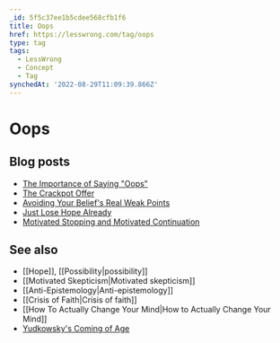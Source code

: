 ```yaml
---
_id: 5f5c37ee1b5cdee568cfb1f6
title: Oops
href: https://lesswrong.com/tag/oops
type: tag
tags:
  - LessWrong
  - Concept
  - Tag
synchedAt: '2022-08-29T11:09:39.866Z'
---
```

# Oops

Blog posts
----------

*   [The Importance of Saying "Oops"](http://lesswrong.com/lw/i9/the_importance_of_saying_oops/)
*   [The Crackpot Offer](http://lesswrong.com/lw/j8/the_crackpot_offer/)
*   [Avoiding Your Belief's Real Weak Points](http://lesswrong.com/lw/jy/avoiding_your_beliefs_real_weak_points/)
*   [Just Lose Hope Already](http://lesswrong.com/lw/gx/just_lose_hope_already/)
*   [Motivated Stopping and Motivated Continuation](http://lesswrong.com/lw/km/motivated_stopping_and_motivated_continuation/)

See also
--------

*   [[Hope]], [[Possibility|possibility]]
*   [[Motivated Skepticism|Motivated skepticism]]
*   [[Anti-Epistemology|Anti-epistemology]]
*   [[Crisis of Faith|Crisis of faith]]
*   [[How To Actually Change Your Mind|How to Actually Change Your Mind]]
*   [Yudkowsky's Coming of Age](https://wiki.lesswrong.com/wiki/Yudkowsky's_Coming_of_Age)